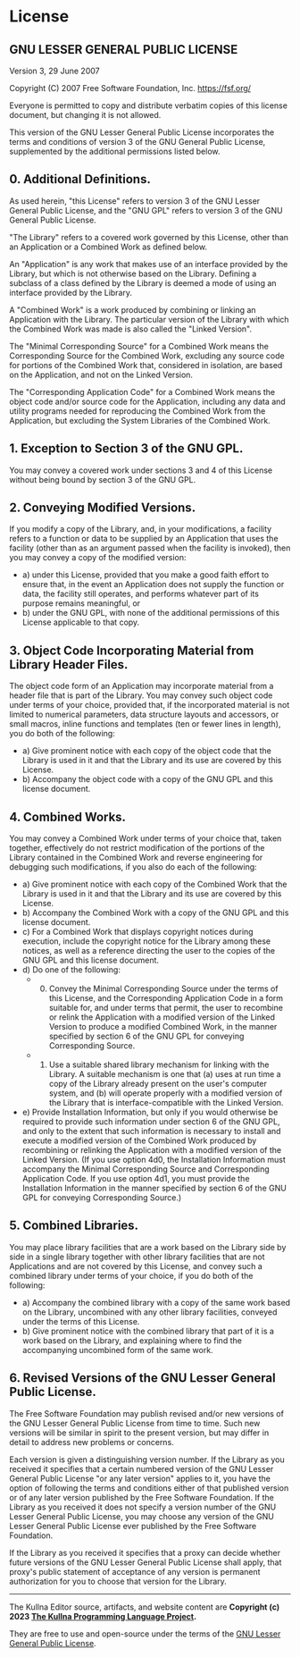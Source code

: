 # License

## GNU LESSER GENERAL PUBLIC LICENSE

Version 3, 29 June 2007

Copyright (C) 2007 Free Software Foundation, Inc. <https://fsf.org/>

Everyone is permitted to copy and distribute verbatim copies of this license document, but changing
it is not allowed.

This version of the GNU Lesser General Public License incorporates the terms and conditions of
version 3 of the GNU General Public License, supplemented by the additional permissions listed
below.

## 0. Additional Definitions.

As used herein, "this License" refers to version 3 of the GNU Lesser General Public License, and the
"GNU GPL" refers to version 3 of the GNU General Public License.

"The Library" refers to a covered work governed by this License, other than an Application or a
Combined Work as defined below.

An "Application" is any work that makes use of an interface provided by the Library, but which is
not otherwise based on the Library. Defining a subclass of a class defined by the Library is deemed
a mode of using an interface provided by the Library.

A "Combined Work" is a work produced by combining or linking an Application with the Library. The
particular version of the Library with which the Combined Work was made is also called the "Linked
Version".

The "Minimal Corresponding Source" for a Combined Work means the Corresponding Source for the
Combined Work, excluding any source code for portions of the Combined Work that, considered in
isolation, are based on the Application, and not on the Linked Version.

The "Corresponding Application Code" for a Combined Work means the object code and/or source code
for the Application, including any data and utility programs needed for reproducing the Combined
Work from the Application, but excluding the System Libraries of the Combined Work.

## 1. Exception to Section 3 of the GNU GPL.

You may convey a covered work under sections 3 and 4 of this License without being bound by section
3 of the GNU GPL.

## 2. Conveying Modified Versions.

If you modify a copy of the Library, and, in your modifications, a facility refers to a function or
data to be supplied by an Application that uses the facility (other than as an argument passed when
the facility is invoked), then you may convey a copy of the modified version:

- a) under this License, provided that you make a good faith effort to ensure that, in the event an
  Application does not supply the function or data, the facility still operates, and performs
  whatever part of its purpose remains meaningful, or
- b) under the GNU GPL, with none of the additional permissions of this License applicable to that
  copy.

## 3. Object Code Incorporating Material from Library Header Files.

The object code form of an Application may incorporate material from a header file that is part of
the Library. You may convey such object code under terms of your choice, provided that, if the
incorporated material is not limited to numerical parameters, data structure layouts and accessors,
or small macros, inline functions and templates (ten or fewer lines in length), you do both of the
following:

- a) Give prominent notice with each copy of the object code that the Library is used in it and that
  the Library and its use are covered by this License.
- b) Accompany the object code with a copy of the GNU GPL and this license document.

## 4. Combined Works.

You may convey a Combined Work under terms of your choice that, taken together, effectively do not
restrict modification of the portions of the Library contained in the Combined Work and reverse
engineering for debugging such modifications, if you also do each of the following:

- a) Give prominent notice with each copy of the Combined Work that the Library is used in it and
  that the Library and its use are covered by this License.
- b) Accompany the Combined Work with a copy of the GNU GPL and this license document.
- c) For a Combined Work that displays copyright notices during execution, include the copyright
  notice for the Library among these notices, as well as a reference directing the user to the
  copies of the GNU GPL and this license document.
- d) Do one of the following:
  - 0. Convey the Minimal Corresponding Source under the terms of this License, and the
       Corresponding Application Code in a form suitable for, and under terms that permit, the user
       to recombine or relink the Application with a modified version of the Linked Version to
       produce a modified Combined Work, in the manner specified by section 6 of the GNU GPL for
       conveying Corresponding Source.
  - 1. Use a suitable shared library mechanism for linking with the Library. A suitable mechanism is
       one that (a) uses at run time a copy of the Library already present on the user's computer
       system, and (b) will operate properly with a modified version of the Library that is
       interface-compatible with the Linked Version.
- e) Provide Installation Information, but only if you would otherwise be required to provide such
  information under section 6 of the GNU GPL, and only to the extent that such information is
  necessary to install and execute a modified version of the Combined Work produced by recombining
  or relinking the Application with a modified version of the Linked Version. (If you use option
  4d0, the Installation Information must accompany the Minimal Corresponding Source and
  Corresponding Application Code. If you use option 4d1, you must provide the Installation
  Information in the manner specified by section 6 of the GNU GPL for conveying Corresponding
  Source.)

## 5. Combined Libraries.

You may place library facilities that are a work based on the Library side by side in a single
library together with other library facilities that are not Applications and are not covered by this
License, and convey such a combined library under terms of your choice, if you do both of the
following:

- a) Accompany the combined library with a copy of the same work based on the Library, uncombined
  with any other library facilities, conveyed under the terms of this License.
- b) Give prominent notice with the combined library that part of it is a work based on the Library,
  and explaining where to find the accompanying uncombined form of the same work.

## 6. Revised Versions of the GNU Lesser General Public License.

The Free Software Foundation may publish revised and/or new versions of the GNU Lesser General
Public License from time to time. Such new versions will be similar in spirit to the present
version, but may differ in detail to address new problems or concerns.

Each version is given a distinguishing version number. If the Library as you received it specifies
that a certain numbered version of the GNU Lesser General Public License "or any later version"
applies to it, you have the option of following the terms and conditions either of that published
version or of any later version published by the Free Software Foundation. If the Library as you
received it does not specify a version number of the GNU Lesser General Public License, you may
choose any version of the GNU Lesser General Public License ever published by the Free Software
Foundation.

If the Library as you received it specifies that a proxy can decide whether future versions of the
GNU Lesser General Public License shall apply, that proxy's public statement of acceptance of any
version is permanent authorization for you to choose that version for the Library.

---

The Kullna Editor source, artifacts, and website content are **Copyright (c) 2023
[The Kullna Programming Language Project](https://www.kullna.org/).**

They are free to use and open-source under the terms of the
[GNU Lesser General Public License](https://www.gnu.org/licenses/lgpl-3.0).

